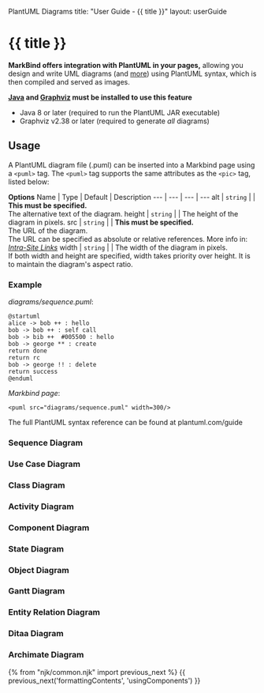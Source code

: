 <variable name="title" id="title">PlantUML Diagrams</variable>
<frontmatter>
  title: "User Guide - {{ title }}"
  layout: userGuide
</frontmatter>


# {{ title }}


<span id="overview" class="lead">

**MarkBind offers integration with PlantUML in your pages,** allowing you design and write UML diagrams (and [more](http://plantuml.com/)) using PlantUML syntax, which is then compiled and served as images.
</span>

<box type="warning">

**[Java](https://www.java.com/en/download/) and 
[Graphviz](https://www.graphviz.org/download/)
must be installed to use this feature**

* Java 8 or later (required to run the PlantUML JAR executable)
* Graphviz v2.38 or later (required to generate _all_ diagrams)

</box>

## Usage

A PlantUML diagram file (.puml) can be inserted into a Markbind page using a `<puml>` tag. The `<puml>` tag supports
the same attributes as the `<pic>` tag, listed below:

****Options****
Name | Type | Default | Description 
--- | --- | --- | ---
alt | `string` | | **This must be specified.**<br>The alternative text of the diagram.
height | `string` | | The height of the diagram in pixels.
src | `string` | | **This must be specified.**<br>The URL of the diagram.<br>The URL can be specified as absolute or relative references. More info in: _[Intra-Site Links]({{baseUrl}}/userGuide/formattingContents.html#intraSiteLinks)_
width | `string` | | The width of the diagram in pixels.<br>If both width and height are specified, width takes priority over height. It is to maintain the diagram's aspect ratio.


### Example

<include src="outputBox.md" boilerplate>
<span id="code">

_diagrams/sequence.puml_:
```
@startuml
alice -> bob ++ : hello
bob -> bob ++ : self call
bob -> bib ++  #005500 : hello
bob -> george ** : create
return done
return rc
bob -> george !! : delete
return success
@enduml
```

_Markbind page_:
```
<puml src="diagrams/sequence.puml" width=300/>
```

</span>

<span id="output">
<pic src="diagrams/sequence.png" width="300" />
</span>

</include>

<box type="info">

The full PlantUML syntax reference can be found at plantuml.com/guide
</box>

<panel header="More examples">

### Sequence Diagram
<pic src="diagrams/sequence.png" />

### Use Case Diagram
<pic src="diagrams/usecase.png" />

### Class Diagram
<pic src="diagrams/class.png" />

### Activity Diagram
<pic src="diagrams/activity.png" />

### Component Diagram
<pic src="diagrams/component.png" />

### State Diagram
<pic src="diagrams/state.png" />

### Object Diagram
<pic src="diagrams/object.png" />

### Gantt Diagram
<pic src="diagrams/gantt.png" />

### Entity Relation Diagram
<pic src="diagrams/entityrelation.png" />

### Ditaa Diagram
<pic src="diagrams/ditaa.png" />

### Archimate Diagram
<pic src="diagrams/archimate.png" />

</panel>


{% from "njk/common.njk" import previous_next %}
{{ previous_next('formattingContents', 'usingComponents') }}

